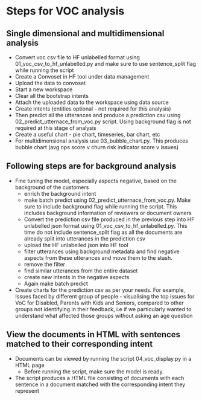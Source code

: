 # Steps for VOC analysis

## Single dimensional and multidimensional analysis
 - Convert voc csv file to HF unlabelled format using 01_voc_csv_to_hf_unlabelled.py and make sure to use sentence_split flag while running the script 
 - Create a Convoset in HF tool under data management
 - Upload the data to convoset
 - Start a new workspace
 - Clear all the bootstrap intents
 - Attach the uploaded data to the workspace using data source
 - Create intents (entities optional - not required for this analysis)
 - Then predict all the utterances and produce a prediction csv using 02_predict_utternace_from_voc.py script. Using background flag is not required at this stage of analysis
 - Create a useful chart - pie chart, timeseries, bar chart, etc
 - For multidimensional analysis use 03_bubble_chart.py. This produces bubble chart (avg nps score v churn risk indicator score v issues)

## Following steps are for background analysis
 - Fine tuning the model, especially aspects negative, based on the background of the customers
    - enrich the background intent
    - make batch predict using 02_predict_utternace_from_voc.py. Make sure to include background flag while running the script. This includes background information of reviewers or document owners
    - Convert the prediction csv file produced in the previous step into HF unlabelled json format using 01_voc_csv_to_hf_unlabelled.py. This time do not include sentence_split flag as all the documents are already split into utterances in the prediction csv
    - upload the HF unlabelled json into HF tool 
    - filter utterances using background metadata and find negative aspects from these utterances and move them to the stash.
    - remove the filter
    - find similar utterances from the entire dataset
    - create new intents in the negative aspects
    - Again make batch predict
 - Create charts for the prediction csv as per your needs. For example, Issues faced by different group of people - visualising the top issues for VoC for Disabled, Parents with Kids and Seniors, compared to other groups not identifying in their feedback, i.e if we particularly wanted to understand what affected those groups without asking an age question

## View the documents in HTML with sentences matched to their corresponding intent
 - Documents can be viewed by running the script 04_voc_display.py in a HTML page
   - Before running the script, make sure the model is ready.
 - The script produces a HTML file consisting of documents with each sentence in a document matched with the corresponding intent they represent 